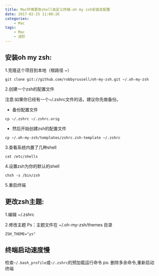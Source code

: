 ```yaml
---
title: Mac环境更改shell自定义终端-oh my zsh安装及配置
date: 2017-02-25 11:00:26
categories:
    - Mac
tags: 
    - Mac
    - 进阶
---
```


## 安装oh my zsh:
1.克隆这个项目到本地（根路径 ~）

```
git clone git://github.com/robbyrussell/oh-my-zsh.git ~/.oh-my-zsh
```

2.创建一个zsh的配置文件

注意:如果你已经有一个~/.zshrc文件的话，建议你先做备份。

* 备份配置文件

```
cp ~/.zshrc ~/.zshrc.orig
```

* 然后开始创建zsh的配置文件

```
cp ~/.oh-my-zsh/templates/zshrc.zsh-template ~/.zshrc
```
    
3.查看系统内置了几种shell

```
cat /etc/shells
```

4.设置zsh为你的默认的shell
   
```
chsh -s /bin/zsh
```

5.重启终端

## 更改zsh主题:

1.编辑 ~/.zshrc

2.修改主题
Ps：主题文件在 ~/.oh-my-zsh/themes 目录

```
ZSH_THEME="ys"
```

## 终端启动速度慢
检查`~/.bash_profile`或`~/.zshrc`的预加载运行命令
ps: 删除多余命令,重新启动终端


